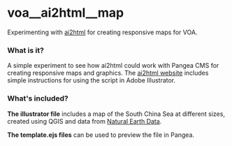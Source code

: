 # voa__ai2html__map
Experimenting with [ai2html](https://github.com/newsdev/ai2html) for creating responsive maps for VOA.

### What is it?
A simple experiment to see how ai2html could work with Pangea CMS for creating responsive maps and graphics. The [ai2html website](http://ai2html.org/) includes simple instructions for using the script in Adobe Illustrator. 

### What's included?
__The illustrator file__ includes a map of the South China Sea at different sizes, created using QGIS and data from [Natural Earth Data](http://www.naturalearthdata.com/).

__The template.ejs files__ can be used to preview the file in Pangea.
